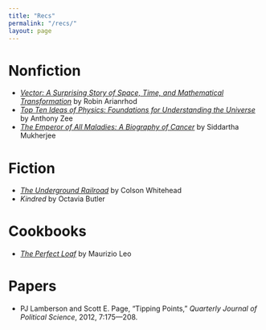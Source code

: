 ```yaml
---
title: "Recs"
permalink: "/recs/"
layout: page
---
```


# Nonfiction
- [*Vector: A Surprising Story of Space, Time, and Mathematical Transformation*](https://press.uchicago.edu/ucp/books/book/chicago/V/bo213793784.html) by Robin Arianrhod
- [*Top Ten Ideas of Physics: Foundations for Understanding the Universe*](https://press.princeton.edu/books/hardcover/9780691225807/top-ten-ideas-of-physics?srsltid=AfmBOooRyoC_0usEKbqFvrhpaYPsi5jF6pMGneGevR7X_VMVDseVEvwc) by Anthony Zee
- [*The Emperor of All Maladies: A Biography of Cancer*](https://siddharthamukherjee.com/the-emperor-of-all-maladies/) by Siddartha Mukherjee

# Fiction
- [*The Underground Railroad*](https://www.nationalbook.org/books/the-underground-railroad/) by Colson Whitehead
- *Kindred* by Octavia Butler

# Cookbooks
- [*The Perfect Loaf*](https://www.theperfectloaf.com/cookbooks/) by Maurizio Leo

# Papers
- PJ Lamberson and Scott E. Page, “Tipping Points,” *Quarterly Journal of Political Science*, 2012, 7:175—208.
